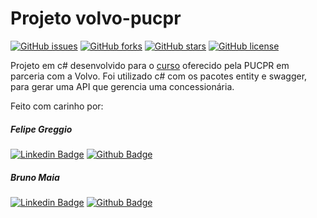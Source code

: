 # Projeto volvo-pucpr
[![GitHub issues](https://img.shields.io/github/issues/BrunoMaia/projeto-volvo?style=flat-square)](https://github.com/BrunoMaia/projeto-volvo/issues) [![GitHub forks](https://img.shields.io/github/forks/BrunoMaia/projeto-volvo?style=flat-square)](https://github.com/BrunoMaia/projeto-volvo/network) [![GitHub stars](https://img.shields.io/github/stars/BrunoMaia/projeto-volvo?style=flat-square)](https://github.com/BrunoMaia/projeto-volvo/stargazers) [![GitHub license](https://img.shields.io/github/license/BrunoMaia/projeto-volvo?style=flat-square)](https://github.com/BrunoMaia/projeto-volvo/blob/main/LICENSE) 

Projeto em c# desenvolvido para o [curso](https://www.pucpr.br/noticias/pucpr-lanca-curso-gratuito-de-desenvolvimento-de-aplicacoes-em-parceria-com-volvo/) oferecido pela PUCPR em parceria com a Volvo. Foi utilizado c# com os pacotes entity e swagger, para gerar uma API que gerencia uma concessionária.

Feito com carinho por:
##### Felipe Greggio
[![Linkedin Badge](https://img.shields.io/badge/-LinkedIn-blue?style=flat-square&logo=Linkedin&logoColor=white&link=https://www.linkedin.com/in/felipe-greggio-aa33a7119/)](https://www.linkedin.com/in/felipe-greggio-aa33a7119/) [![Github Badge](https://img.shields.io/badge/-Github-000?style=flat-square&logo=Github&logoColor=white&link=https://github.com/Tq3eufiy)](https://github.com/Tq3eufiy) 
##### Bruno Maia
[![Linkedin Badge](https://img.shields.io/badge/-LinkedIn-blue?style=flat-square&logo=Linkedin&logoColor=white&link=https://www.linkedin.com/in/brunonott/)](https://www.linkedin.com/in/brunonott/) [![Github Badge](https://img.shields.io/badge/-Github-000?style=flat-square&logo=Github&logoColor=white&link=https://github.com/BrunoMaia)](https://github.com/BrunoMaia) 


